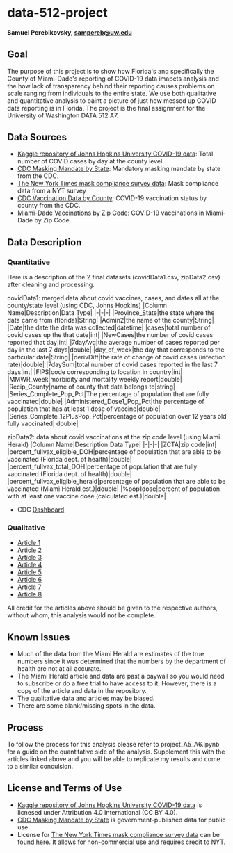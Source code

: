 # data-512-project
#### Samuel Perebikovsky, sampereb@uw.edu

## Goal
The purpose of this project is to show how Florida's and specifically the County of Miami-Dade's reporting of COVID-19 data imapcts analysis and the how lack of transparency behind their reporting causes problems on scale ranging from individuals to the entire state. We use both qualitative and quantitative analysis to paint a picture of just how messed up COVID data reporting is in Florida. The project is the final assignment for the University of Washington DATA 512 A7. 


## Data Sources
- [Kaggle repository of Johns Hopkins University COVID-19 data](https://www.kaggle.com/antgoldbloom/covid19-data-from-john-hopkins-university?select=RAW_us_confirmed_cases.csv): Total number of COVID cases by day at the county level.
- [CDC Masking Mandate by State](https://data.cdc.gov/Policy-Surveillance/U-S-State-and-Territorial-Public-Mask-Mandates-Fro/62d6-pm5i): Mandatory masking mandate by state from the CDC.
- [The New York Times mask compliance survey data](https://github.com/nytimes/covid-19-data/tree/master/mask-use): Mask compliance data from a NYT survey
- [CDC Vaccination Data by County](https://data.cdc.gov/Vaccinations/COVID-19-Vaccinations-in-the-United-States-County/8xkx-amqh/data): COVID-19 vaccination status by county from the CDC.
- [Miami-Dade Vaccinations by Zip Code](https://www.miamiherald.com/news/coronavirus/article254801602.html): COVID-19 vaccinations in Miami-Dade by Zip Code.


## Data Description

### Quantitative

Here is a description of the 2 final datasets (covidData1.csv, zipData2.csv) after cleaning and processing.

covidData1: merged data about covid vaccines, cases, and dates all at the county/state level (using CDC, Johns Hopkins)
|Column Name|Description|Data Type|
|-|-|-|
|Province_State|the state where the data came from (florida)|String|
|Admin2|the name of the county|String|
|Date|the date the data was collected|datetime|
|cases|total number of covid cases up the that date|int|
|NewCases|the number of covid cases reported that day|int|
|7dayAvg|the average number of cases reported per day in the last 7 days|double|
|day_of_week|the day that corresponds to the particular date|String|
|derivDiff|the rate of change of covid cases (infection rate)|double|
|7daySum|total number of covid cases reported in the last 7 days|int|
|FIPS|code corresponding to location in country|int|
|MMWR_week|morbidity and mortality weekly report|double|
|Recip_County|name of county that data belongs to|string|
|Series_Complete_Pop_Pct|The percentage of population that are fully vaccinated|double|
|Administered_Dose1_Pop_Pct|the percentage of population that has at least 1 dose of vaccine|double|
|Series_Complete_12PlusPop_Pct|percentage of population over 12 years old fully vaccinated| double|

zipData2: data about covid vaccinations at the zip code level (using Miami Herald)
|Column Name|Description|Data Type|
|-|-|-|
|ZCTA|zip code|int|
|percent_fullvax_eligible_DOH|percentage of population that are able to be vaccinated (Florida dept. of health)|double|
|percent_fullvax_total_DOH|percentage of population that are fully vaccinated (Florida dept. of health)|double|
|percent_fullvax_eligible_herald|percentage of population that are able to be vaccinated (Miami Herald est.)|double|
|%pop1dose|percent of population with at least one vaccine dose (calculated est.)|double|

- CDC [Dashboard](https://covid.cdc.gov/covid-data-tracker/#county-view)

### Qualitative
- [Article 1](https://floridapolitics.com/archives/458515-miami-dade-90-vaccination-rate/)
- [Article 2](https://www.healthline.com/health-news/why-florida-now-has-the-lowest-covid-19-case-rate)
- [Article 3](https://www.tallahassee.com/story/news/local/state/2021/08/13/floridas-covid-numbers-cases-data-difficult-but-not-impossible-find-heres-how/8099274002/)
- [Article 4](https://www.wfla.com/community/health/coronavirus/lawsuit-filed-for-return-of-daily-covid-19-reports-in-florida/)
- [Article 5](https://www.miamiherald.com/news/coronavirus/article254801602.html)
- [Article 6](https://www.local10.com/news/local/2021/09/22/90-of-miami-dade-vaccinated-its-just-not-true-experts-say/)
- [Article 7](https://www.clickorlando.com/news/local/2020/11/26/florida-wont-release-covid-19-data-on-thanksgiving/)
- [Article 8](https://floridapolitics.com/archives/449831-florida-health-reports-impossible-vaccination-rates-withholds-confidential-covid-19-data-dems-say/)

All credit for the articles above should be given to the respective authors, without whom, this analysis would not be complete.

## Known Issues
- Much of the data from the Miami Herald are estimates of the true numbers since it was determined that the numbers by the department of health are not at all accurate.
- The Miami Herald article and data are past a paywall so you would need to subscribe or do a free trial to have access to it. However, there is a copy of the article and data in the repository.
- The qualitative data and articles may be biased.
- There are some blank/missing spots in the data.

## Process
To follow the process for this analysis please refer to project_A5_A6.ipynb for a guide on the quantitative side of the analysis. Supplement this with the articles linked above and you will be able to replicate my results and come to a similar conculsion.

## License and Terms of Use
- [Kaggle repository of Johns Hopkins University COVID-19 data](https://www.kaggle.com/antgoldbloom/covid19-data-from-john-hopkins-university?select=RAW_us_confirmed_cases.csv) is licnesed under Attribution 4.0 International (CC BY 4.0).
- [CDC Masking Mandate by State](https://data.cdc.gov/Policy-Surveillance/U-S-State-and-Territorial-Public-Mask-Mandates-Fro/62d6-pm5i) is government-published data for public use.
- License for [The New York Times mask compliance survey data](https://github.com/nytimes/covid-19-data/tree/master/mask-use) can be found [here](https://github.com/nytimes/covid-19-data/blob/master/LICENSE). It allows for non-commercial use and requires credit to NYT. 
